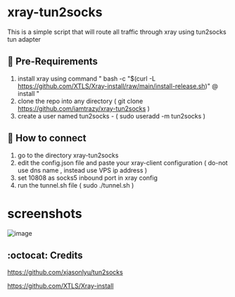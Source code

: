 # xray-tun2socks
This is a simple script that will route all traffic through xray  using tun2socks tun adapter


## :book: Pre-Requirements

1) install xray using command " bash -c "$(curl -L https://github.com/XTLS/Xray-install/raw/main/install-release.sh)" @ install "
2) clone the repo into any directory ( git clone https://github.com/iamtrazy/xray-tun2socks )
3) create a user named tun2socks - ( sudo useradd -m tun2socks )

## :book: How to connect

1) go to the directory xray-tun2socks
2) edit the config.json file and paste your xray-client configuration ( do-not use dns name , instead use VPS ip address )
3) set 10808 as socks5 inbound port in xray config
4) run the tunnel.sh file ( sudo ./tunnel.sh )

# screenshots 

![image](https://telegra.ph/file/cae3930426c4a3a4d56b0.jpg)


## :octocat: Credits

https://github.com/xjasonlyu/tun2socks

https://github.com/XTLS/Xray-install
